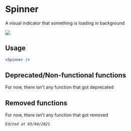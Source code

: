 # Spinner

A visual indicator that something is loading in background

![](https://cdn.discordapp.com/attachments/828029962660872243/828030291528384542/0d5D292_1.gif)

## Usage

```jsx
<Spinner />
```



## Deprecated/Non-functional functions

For now, there isn't any function that got deprecated



## Removed functions

For now, there isn't any function that got removed



*`Edited at 03/04/2021`*

